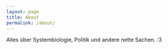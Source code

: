 ```yaml
---
layout: page
title: About
permalink: /about/
---
```



Alles über Systembiologie, Politik und andere nette Sachen. :3
